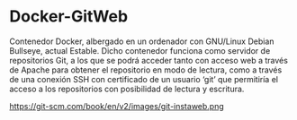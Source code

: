 # Docker-GitWeb
Contenedor Docker, albergado en un ordenador con GNU/Linux Debian Bullseye, actual Estable. Dicho contenedor funciona como servidor de repositorios Git, a los que se podrá acceder tanto con acceso web a través de Apache para obtener el repositorio en modo de lectura, como a través de una conexión SSH con certificado de un usuario ‘git’ que permitiría el acceso a los repositorios con posibilidad de lectura y escritura.

https://git-scm.com/book/en/v2/images/git-instaweb.png
